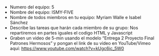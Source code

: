 - Numero del equipo: 5
- Nombre del equipo: ISMY-FIVE
- Nombre de todos miembros en tu equipo: Myriam Walle e Isabel Sánchez
- Describe las tareas que harán cada miembro de su grupo: Nos repartiremos en partes iguales el codigo HTML y Javascript
- Graben un video de 5-min usando el modelo “Entrega 2 Proyecto Final Patrones Hermosos” y pongan el link de su vídeo en YouTube/Vimeo aquí:
https://www.youtube.com/watch?v=kUgc6ic_5W0
